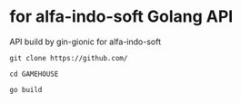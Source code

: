 # for alfa-indo-soft Golang API

API build by gin-gionic for alfa-indo-soft

```
git clone https://github.com/

cd GAMEHOUSE

go build
```